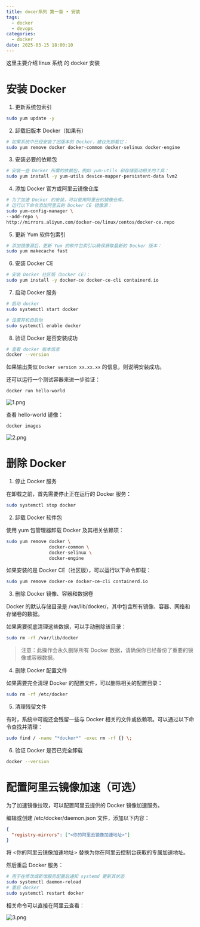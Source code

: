 ```yaml
---
title: docer系列 第一章 • 安装
tags:
  - docker
  - devops
categories:
  - docker
date: 2025-03-15 18:00:10
---
```


这里主要介绍 linux 系统 的 docker 安装

<!-- more -->

# 安装 Docker

1. 更新系统包索引

```bash
sudo yum update -y
```

2. 卸载旧版本 Docker（如果有）

```bash
# 如果系统中已经安装了旧版本的 Docker，建议先卸载它：
sudo yum remove docker docker-common docker-selinux docker-engine
```

3. 安装必要的依赖包

```bash
# 安装一些 Docker 所需的依赖包，例如 yum-utils 和存储驱动相关的工具：
sudo yum install -y yum-utils device-mapper-persistent-data lvm2
```

4. 添加 Docker 官方或阿里云镜像仓库

```bash
# 为了加速 Docker 的安装，可以使用阿里云的镜像仓库。
# 运行以下命令添加阿里云的 Docker CE 镜像源：
sudo yum-config-manager \
--add-repo \
http://mirrors.aliyun.com/docker-ce/linux/centos/docker-ce.repo
```

5. 更新 Yum 软件包索引

```bash
# 添加镜像源后，更新 Yum 的软件包索引以确保获取最新的 Docker 版本：
sudo yum makecache fast
```

6. 安装 Docker CE

```bash
# 安装 Docker 社区版（Docker CE）：
sudo yum install -y docker-ce docker-ce-cli containerd.io
```

7. 启动 Docker 服务

```bash
# 启动 docker
sudo systemctl start docker

# 设置开机自启动
sudo systemctl enable docker
```

8. 验证 Docker 是否安装成功

```bash
# 查看 docker 版本信息
docker --version
```

如果输出类似 `Docker version xx.xx.xx` 的信息，则说明安装成功。

还可以运行一个测试容器来进一步验证：

```bash
docker run hello-world
```

![1.png](https://img-bed.renouc.cn/v2/8jVgVQO.png)

查看 hello-world 镜像：

```bash
docker images
```

![2.png](https://img-bed.renouc.cn/v2/41Ow6kt.png)

# 删除 Docker

1. 停止 Docker 服务

在卸载之前，首先需要停止正在运行的 Docker 服务：

```bash
sudo systemctl stop docker
```

2. 卸载 Docker 软件包

使用 yum 包管理器卸载 Docker 及其相关依赖项：

```bash
sudo yum remove docker \
                docker-common \
                docker-selinux \
                docker-engine
```

如果安装的是 Docker CE（社区版），可以运行以下命令卸载：

```bash
sudo yum remove docker-ce docker-ce-cli containerd.io
```

3. 删除 Docker 镜像、容器和数据卷

Docker 的默认存储目录是 /var/lib/docker/，其中包含所有镜像、容器、网络和存储卷的数据。

如果需要彻底清理这些数据，可以手动删除该目录：

```bash
sudo rm -rf /var/lib/docker
```

> 注意：此操作会永久删除所有 Docker 数据，请确保你已经备份了重要的镜像或容器数据。

4. 删除 Docker 配置文件

如果需要完全清理 Docker 的配置文件，可以删除相关的配置目录：

```bash
sudo rm -rf /etc/docker
```

5. 清理残留文件

有时，系统中可能还会残留一些与 Docker 相关的文件或依赖项。可以通过以下命令查找并清理：

```bash
sudo find / -name "*docker*" -exec rm -rf {} \;
```

6. 验证 Docker 是否已完全卸载

```bash
docker --version
```

# 配置阿里云镜像加速（可选）

为了加速镜像拉取，可以配置阿里云提供的 Docker 镜像加速服务。

编辑或创建 /etc/docker/daemon.json 文件，添加以下内容：

```json
{
  "registry-mirrors": ["<你的阿里云镜像加速地址>"]
}
```

将 <你的阿里云镜像加速地址> 替换为你在阿里云控制台获取的专属加速地址。

然后重启 Docker 服务：

```bash
# 用于在修改或新增服务配置后通知 systemd 更新其状态
sudo systemctl daemon-reload
# 重启 docker
sudo systemctl restart docker
```

相关命令可以直接在阿里云查看：

![3.png](https://img-bed.renouc.cn/v2/UpCC4c7.png)
